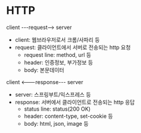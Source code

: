 # HTTP

client ---request--> server

- client: 웹브라우저로서 크롬/사파리 등
- request: 클라이언트에서 서버로 전송되는 http 요청
  - request line: method, url 등
  - header: 인증정보, 부가정보 등
  - body: 본문데이터

client <---response--- server

- server: 스프링부트/익스프레스 등
- response: 서버에서 클라이언트로 전송되는 http 응답
  - status line: status(200 OK)
  - header: content-type, set-cookie 등
  - body: html, json, image 등
